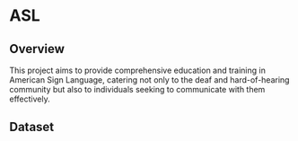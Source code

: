 # ASL

## Overview
This project aims to provide comprehensive education and training in American Sign Language, catering not only to the deaf and hard-of-hearing community but also to individuals seeking to communicate with them effectively.

## Dataset





